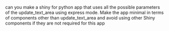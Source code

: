 can you make a shiny for python app that uses all the possible parameters of the update_text_area using express mode.
Make the app minimal in terms of components other than update_text_area and avoid using other Shiny components if they are not required for this app
